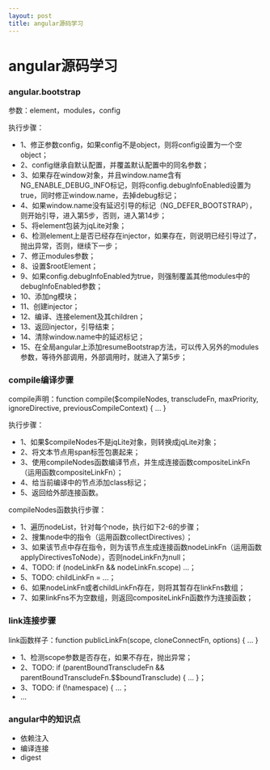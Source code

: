 ```yaml
---
layout: post
title: angular源码学习
---
```

# angular源码学习

### angular.bootstrap

参数：element，modules，config

执行步骤：

* 1、修正参数config，如果config不是object，则将config设置为一个空object；
* 2、config继承自默认配置，并覆盖默认配置中的同名参数；
* 3、如果存在window对象，并且window.name含有NG_ENABLE_DEBUG_INFO标记，则将config.debugInfoEnabled设置为true，同时修正window.name，去掉debug标记；
* 4、如果window.name没有延迟引导的标记（NG_DEFER_BOOTSTRAP），则开始引导，进入第5步，否则，进入第14步；
* 5、将element包装为jqLite对象；
* 6、检测element上是否已经存在injector，如果存在，则说明已经引导过了，抛出异常，否则，继续下一步；
* 7、修正modules参数；
* 8、设置$rootElement；
* 9、如果config.debugInfoEnabled为true，则强制覆盖其他modules中的debugInfoEnabled参数；
* 10、添加ng模块；
* 11、创建injector；
* 12、编译、连接element及其children；
* 13、返回injector，引导结束；
* 14、清除window.name中的延迟标记；
* 15、在全局angular上添加resumeBootstrap方法，可以传入另外的modules参数，等待外部调用，外部调用时，就进入了第5步；

### compile编译步骤

compile声明：function compile($compileNodes, transcludeFn, maxPriority, ignoreDirective, previousCompileContext) { ... }

执行步骤：

* 1、如果$compileNodes不是jqLite对象，则转换成jqLite对象；
* 2、将文本节点用span标签包裹起来；
* 3、使用compileNodes函数编译节点，并生成连接函数compositeLinkFn（运用函数compositeLinkFn）；
* 4、给当前编译中的节点添加class标记；
* 5、返回给外部连接函数。

compileNodes函数执行步骤：

* 1、遍历nodeList，针对每个node，执行如下2-6的步骤；
* 2、搜集node中的指令（运用函数collectDirectives）；
* 3、如果该节点中存在指令，则为该节点生成连接函数nodeLinkFn（运用函数applyDirectivesToNode），否则nodeLinkFn为null；
* 4、TODO: if (nodeLinkFn && nodeLinkFn.scope) ...；
* 5、TODO: childLinkFn = ...；
* 6、如果nodeLinkFn或者childLinkFn存在，则将其暂存在linkFns数组；
* 7、如果linkFns不为空数组，则返回compositeLinkFn函数作为连接函数；

### link连接步骤

link函数样子：function publicLinkFn(scope, cloneConnectFn, options) { ... }

* 1、检测scope参数是否存在，如果不存在，抛出异常；
* 2、TODO: if (parentBoundTranscludeFn && parentBoundTranscludeFn.$$boundTransclude) { ... }；
* 3、TODO: if (!namespace) { ...；
* ...

### angular中的知识点

* 依赖注入
* 编译连接
* digest

